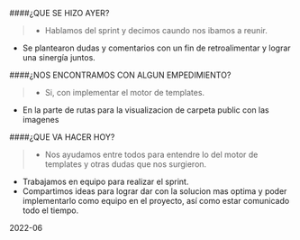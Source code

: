 
####¿QUE SE HIZO AYER? 

> - Hablamos del sprint y decimos caundo nos ibamos a reunir.
- Se plantearon dudas y comentarios con un fin de retroalimentar y lograr una sinergía juntos. 

####¿NOS ENCONTRAMOS CON ALGUN EMPEDIMIENTO?

> - Si, con implementar el motor de templates.
- En la parte de rutas para la visualizacion de carpeta public con las imagenes

####¿QUE VA HACER HOY?

> + Nos ayudamos entre todos para entendre lo del motor de templates y otras dudas que nos surgieron.
+ Trabajamos en equipo para realizar el sprint. 
+ Compartimos ideas para lograr dar con la solucion mas optima y poder implementarlo como equipo en el proyecto, así como estar comunicado todo el tiempo.

2022-06

